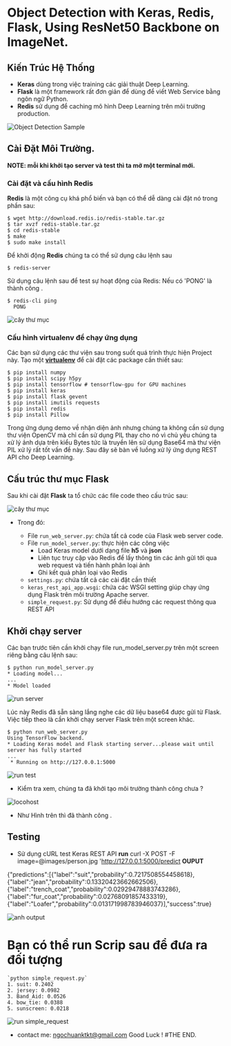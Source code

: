 
# Object Detection with Keras, Redis, Flask, Using ResNet50 Backbone on ImageNet.

## Kiến Trúc Hệ Thống
 * **Keras** dùng trong việc training các giải thuật Deep Learning.
 * **Flask** là một framework rất đơn giản để dùng để viết Web Service bằng ngôn ngữ Python.
 * **Redis** sử dụng để caching mô hình Deep Learning trên môi trường production.
 
![Object Detection Sample](assets/imge4.png)

## Cài Đặt Môi Trường.
**NOTE: mỗi khi khởi tạo server và test thì ta mở một terminal mới.**
### Cài đặt và cấu hình Redis

   **Redis** là một công cụ khá phổ biến và bạn có thể dễ dàng cài đặt nó trong phần sau:
   
    $ wget http://download.redis.io/redis-stable.tar.gz
    $ tar xvzf redis-stable.tar.gz
    $ cd redis-stable
    $ make
    $ sudo make install
   Để khởi động **Redis** chúng ta có thể sử dụng câu lệnh sau
   
    $ redis-server
    
   Sử dụng câu lệnh sau để test sự hoạt động của Redis: Nếu có 'PONG' là thành công .
   
    $ redis-cli ping
      PONG
![cây thư mục](assets/image1.png)
### Cấu hình virtualenv để chạy ứng dụng

Các bạn sử dụng các thư viện sau trong suốt quá trình thực hiện Project này. Tạo một [**virtualenv**](https://virtualenv.pypa.io/en/stable/) để cài đặt các package cần thiết sau:

    $ pip install numpy
    $ pip install scipy h5py
    $ pip install tensorflow # tensorflow-gpu for GPU machines
    $ pip install keras
    $ pip install flask gevent
    $ pip install imutils requests
    $ pip install redis
    $ pip install Pillow
Trong ứng dụng demo về nhận diện ảnh nhưng chúng ta không cần sử dụng thư viện OpenCV mà chỉ cần sử dụng PIL thay cho nó vì chủ yếu chúng ta xử lý ảnh dựa trên kiểu Bytes tức là truyền lên sử dụng Base64 mà thư viện PIL xử lý rất tốt vấn đề này. Sau đây sẽ bàn về luồng xử lý ứng dụng REST API cho Deep Learning.

## Cấu trúc thư mục Flask

Sau khi cài đặt **Flask** ta tổ chức các file code theo cấu trúc sau:


![cây thư mục](assets/imsge5.png)

* Trong đó:

	* File `run_web_server.py`: chứa tất cả code của Flask web server code.
	* File `run_model_server.py`: thực hiện các công việc
		* Load Keras model dưới dạng file **h5** và **json**
		* Liên tục truy cập vào Redis để lấy thông tin các ảnh gửi tới qua web request và tiến hành phân loại ảnh
		* Ghi kết quả phân loại vào Redis
	* `settings.py`: chứa tất cả các cài đặt cần thiết
	* `keras_rest_api_app.wsgi`: chứa các WSGI setting giúp chạy ứng dụng Flask trên môi trường Apache server.
	* `simple_request.py`: Sử dụng để điều hướng các request thông qua REST API
	
## Khởi chạy server

Các bạn trước tiên cần khởi chạy file run_model_server.py trên một screen riêng bằng câu lệnh sau:

	$ python run_model_server.py
	* Loading model...
	...
	* Model loaded
	
![run server](assets/image2.png)
	
Lúc này Redis đã sẵn sàng lắng nghe các dữ liệu base64 được gửi từ Flask. Việc tiếp theo là cần khởi chạy server Flask trên một screen khác.

	$ python run_web_server.py 
	Using TensorFlow backend.
 	* Loading Keras model and Flask starting server...please wait until server has fully started
	...
	 * Running on http://127.0.0.1:5000
![run test](assets/image3.png)
* Kiểm tra xem, chúng ta đã khởi tạo môi trường thành công chưa ?

![locohost](assets/image6.png) 

* Như Hình trên thì đã thành công .
	 
## Testing

* Sử dụng cURL test Keras REST API
**run**
curl -X POST -F image=@images/person.jpg 'http://127.0.0.1:5000/predict
**OUPUT**

{"predictions":[{"label":"suit","probability":0.7217508554458618},
{"label":"jean","probability":0.13320423662662506},
{"label":"trench_coat","probability":0.02929478883743286},
{"label":"fur_coat","probability":0.02768091857433319},
{"label":"Loafer","probability":0.013171998783946037}],"success":true} 

![anh output](assets/imge4.png)

# Bạn có thể run Scrip sau để đưa ra đối tượng 

	`python simple_request.py` 
	1. suit: 0.2402
	2. jersey: 0.0982
	3. Band_Aid: 0.0526
	4. bow_tie: 0.0388
	5. sunscreen: 0.0218
![run simple_request](assets/image7.png)
* contact me: ngochuanktkt@gmail.com
Good Luck !
#THE END. 















